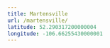 ```yaml
---
title: Martensville
url: /martensville/
latitude: 52.290317200000004
longitude: -106.66255430000001
---
```

